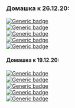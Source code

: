 ### Домашка к 26.12.20:
[![Generic badge](https://img.shields.io/badge/gon-внутренние_и_абстрактные_классы-red.svg)](https://github.com/MtsBrestJava/gon/)\
[![Generic badge](https://img.shields.io/badge/lev-внутренние_и_абстрактные_классы-red.svg)](https://github.com/MtsBrestJava/lev/)\
[![Generic badge](https://img.shields.io/badge/ost-внутренние_и_абстрактные_классы-red.svg)](https://github.com/MtsBrestJava/ost/)\
[![Generic badge](https://img.shields.io/badge/rag-внутренние_и_абстрактные_классы-red.svg)](https://github.com/MtsBrestJava/rag/)\
[![Generic badge](https://img.shields.io/badge/yak-внутренние_и_абстрактные_классы-red.svg)](https://github.com/MtsBrestJava/yak/)

#### Домашка к 19.12.20:
[![Generic badge](https://img.shields.io/badge/gon-репозиторий_на_гите-green.svg)](https://github.com/MtsBrestJava/gon/)\
[![Generic badge](https://img.shields.io/badge/lev-репозиторий_на_гите-red.svg)](https://github.com/MtsBrestJava/lev/)\
[![Generic badge](https://img.shields.io/badge/ost-репозиторий_на_гите-red.svg)](https://github.com/MtsBrestJava/ost/)\
[![Generic badge](https://img.shields.io/badge/rag-репозиторий_на_гите-red.svg)](https://github.com/MtsBrestJava/rag/)\
[![Generic badge](https://img.shields.io/badge/yak-репозиторий_на_гите-green.svg)](https://github.com/MtsBrestJava/yak/)







